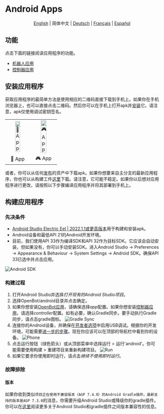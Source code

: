 # Android Apps

<p align="center">
  <a href="README.md">English</a> |
  <span>简体中文</span> |
  <a href="README.de-DE.md">Deutsch</a> |
  <a href="README.fr-FR.md">Français</a> |
  <a href="README.es-ES.md">Español</a>
</p>

## 功能

点击下面的链接阅读应用程序的功能。

- [机器人应用](robot/README.md)
- [控制器应用](controller/README.md)

## 安装应用程序

获取应用程序的最简单方法是使用相应的二维码直接下载到手机上。如果你在手机浏览器上，也可以直接点击二维码。然后你可以在手机上打开apk并[安装](https://www.lifewire.com/install-apk-on-android-4177185)它。请注意，apk仅使用调试密钥签名。

<table style="width:100%;border:none;text-align:center">
  <tr>
    <td>  <a href="https://app.openbot.org/robot" target="_blank">
    <img alt="🤖 App" width="50%" src="../docs/images/robot_app_qr_code.png" />
  </a>
    </td>
    <td>
  <a href="https://app.openbot.org/controller" target="_blank">
    <img alt="🎮 App" width="50%" src="../docs/images/controller_app_qr_code.png" />
  </a>
      </td>
  </tr>
  <tr>
    <td>🤖 App</td>
    <td>🎮 App</td>
  </tr>
</table>

或者，你可以从任何[发布](https://github.com/intel-isl/OpenBot/releases)的资产中下载apk。如果你想要来自主分支的最新应用程序，你也可以从构建工件[这里](https://github.com/intel-isl/OpenBot/actions?query=workflow%3A%22Java+CI+with+Gradle%22)下载。请注意，它可能不稳定。如果你以后想对应用程序进行更改，请按照以下步骤编译应用程序并将其部署到手机上。

## 构建应用程序

### 先决条件

- [Android Studio Electric Eel | 2022.1.1或更高版本](https://developer.android.com/studio/index.html)用于构建和安装apk。
- Android设备和最低API 21的Android开发环境。
- 目前，我们使用API 33作为编译SDK和API 32作为目标SDK。它应该会自动安装，但如果没有，你可以手动安装SDK。进入Android Studio -> Preferences -> Appearance & Behaviour -> System Settings -> Android SDK。确保API 33已选中并点击应用。

![Android SDK](../docs/images/android_studio_sdk.jpg)

### 构建过程

1. 打开Android Studio并选择*打开现有的Android Studio项目*。
2. 选择OpenBot/android目录并点击确定。
3. 如果你想安装[OpenBot应用](app/README.md)，请确保选择*app*配置。如果你想安装[控制器应用](controller/README.md)，请选择*controller*配置。如有必要，确认Gradle同步。要手动执行Gradle同步，请点击gradle图标。
  ![Gradle Sync](../docs/images/android_studio_bar_gradle.jpg)
4. 连接你的Android设备，并确保在[开发者选项](https://developer.android.com/studio/debug/dev-options)中启用USB调试。根据你的开发环境，可能需要[进一步的步骤](https://developer.android.com/studio/run/device)。现在你应该可以在顶部的导航栏中看到你的设备。
  ![Phone](../docs/images/android_studio_bar_phone.jpg)
5. 点击运行按钮（绿色箭头）或从顶部菜单中选择运行 > 运行'android'。你可能需要使用构建 > 重建项目来重新构建项目。
  ![Run](../docs/images/android_studio_bar_run.jpg)
6. 如果它要求你使用即时运行，请点击*继续不使用即时运行*。

### 故障排除

#### 版本

如果你收到类似`项目正在使用不兼容版本（AGP 7.4.0）的Android Gradle插件。最新支持的版本是AGP 7.3.0`的消息，你需要升级Android Studio或降级你的gradle插件。你可以在[这里](https://developer.android.com/studio/releases/gradle-plugin#android_gradle_plugin_and_android_studio_compatibility)阅读更多关于Android Studio和gradle插件之间版本兼容性的信息。